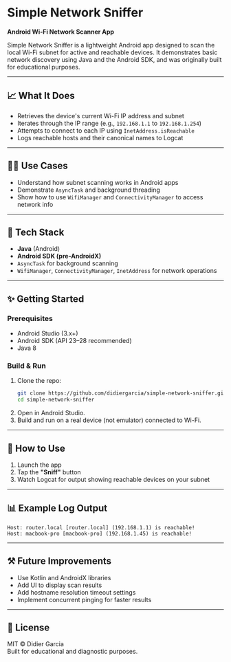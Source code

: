 # Simple Network Sniffer

**Android Wi-Fi Network Scanner App**

Simple Network Sniffer is a lightweight Android app designed to scan the local Wi-Fi subnet for active and reachable devices. It demonstrates basic network discovery using Java and the Android SDK, and was originally built for educational purposes.

---

## 📈 What It Does

- Retrieves the device's current Wi-Fi IP address and subnet
- Iterates through the IP range (e.g., `192.168.1.1` to `192.168.1.254`)
- Attempts to connect to each IP using `InetAddress.isReachable`
- Logs reachable hosts and their canonical names to Logcat

---

## 👩‍💻 Use Cases

- Understand how subnet scanning works in Android apps
- Demonstrate `AsyncTask` and background threading
- Show how to use `WifiManager` and `ConnectivityManager` to access network info

---

## 🧰 Tech Stack

- **Java** (Android)
- **Android SDK (pre-AndroidX)**
- `AsyncTask` for background scanning
- `WifiManager`, `ConnectivityManager`, `InetAddress` for network operations

---

## ✨ Getting Started

### Prerequisites

- Android Studio (3.x+)
- Android SDK (API 23–28 recommended)
- Java 8

### Build & Run

1. Clone the repo:
   ```bash
   git clone https://github.com/didiergarcia/simple-network-sniffer.git
   cd simple-network-sniffer
   ```
2. Open in Android Studio.
3. Build and run on a real device (not emulator) connected to Wi-Fi.

---

## 🧪 How to Use

1. Launch the app
2. Tap the **"Sniff"** button
3. Watch Logcat for output showing reachable devices on your subnet

---

## 📊 Example Log Output

```
Host: router.local [router.local] (192.168.1.1) is reachable!
Host: macbook-pro [macbook-pro] (192.168.1.45) is reachable!
```

---

## ⚒ Future Improvements

- Use Kotlin and AndroidX libraries
- Add UI to display scan results
- Add hostname resolution timeout settings
- Implement concurrent pinging for faster results

---

## 📄 License

MIT © Didier Garcia\
Built for educational and diagnostic purposes.


